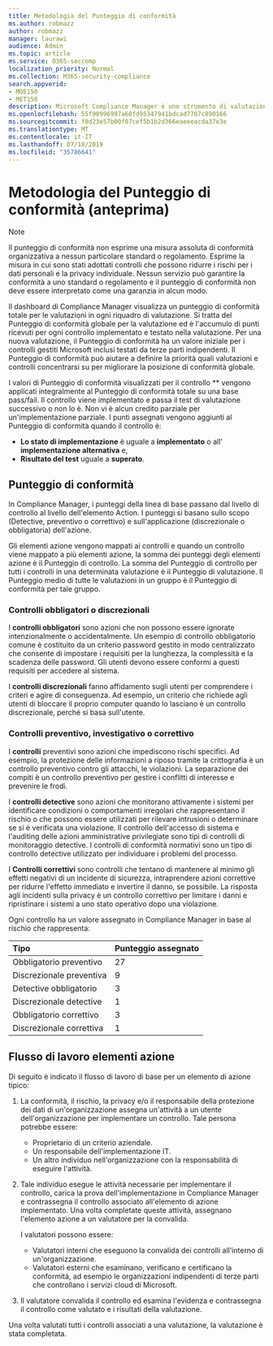 ```yaml
---
title: Metodologia del Punteggio di conformità
ms.author: robmazz
author: robmazz
manager: laurawi
audience: Admin
ms.topic: article
ms.service: O365-seccomp
localization_priority: Normal
ms.collection: M365-security-compliance
search.appverid:
- MOE150
- MET150
description: Microsoft Compliance Manager è uno strumento di valutazione dei rischi basato sul flusso di lavoro gratuito in Microsoft Service Trust Portal. Compliance Manager consente di monitorare, assegnare e verificare le attività di conformità alle normative relative ai servizi cloud Microsoft.
ms.openlocfilehash: 55f90996997a60fd95347941bdcad7707c890166
ms.sourcegitcommit: f0d23e57b00f07cef5b1b2d366eaeeeacda37e3e
ms.translationtype: MT
ms.contentlocale: it-IT
ms.lasthandoff: 07/18/2019
ms.locfileid: "35786641"
---
```

# <a name="compliance-score-methodology-preview"></a>Metodologia del Punteggio di conformità (anteprima)

> [!NOTE]
> Il punteggio di conformità non esprime una misura assoluta di conformità organizzativa a nessun particolare standard o regolamento. Esprime la misura in cui sono stati adottati controlli che possono ridurre i rischi per i dati personali e la privacy individuale. Nessun servizio può garantire la conformità a uno standard o regolamento e il punteggio di conformità non deve essere interpretato come una garanzia in alcun modo.

Il dashboard di Compliance Manager visualizza un punteggio di conformità totale per le valutazioni in ogni riquadro di valutazione. Si tratta del Punteggio di conformità globale per la valutazione ed è l'accumulo di punti ricevuti per ogni controllo implementato e testato nella valutazione. Per una nuova valutazione, il Punteggio di conformità ha un valore iniziale per i controlli gestiti Microsoft inclusi testati da terze parti indipendenti. Il Punteggio di conformità può aiutare a definire la priorità quali valutazioni e controlli concentrarsi su per migliorare la posizione di conformità globale.

I valori di Punteggio di conformità visualizzati per il controllo ** vengono applicati integralmente al Punteggio di conformità totale su una base pass/fail. Il controllo viene implementato e passa il test di valutazione successivo o non lo è. Non vi è alcun credito parziale per un'implementazione parziale. I punti assegnati vengono aggiunti al Punteggio di conformità quando il controllo è:

- **Lo stato di implementazione** è uguale a **implementato** o all' **implementazione alternativa** e,
- **Risultato del test** uguale a **superato**.

## <a name="compliance-score"></a>Punteggio di conformità
  
In Compliance Manager, i punteggi della linea di base passano dal livello di controllo al livello dell'elemento Action. I punteggi si basano sullo scopo (Detective, preventivo o correttivo) e sull'applicazione (discrezionale o obbligatoria) dell'azione.

Gli elementi azione vengono mappati ai controlli e quando un controllo viene mappato a più elementi azione, la somma dei punteggi degli elementi azione è il Punteggio di controllo. La somma del Punteggio di controllo per tutti i controlli in una determinata valutazione è il Punteggio di valutazione. Il Punteggio medio di tutte le valutazioni in un gruppo è il Punteggio di conformità per tale gruppo.
  
### <a name="mandatory-or-discretionary-controls"></a>Controlli obbligatori o discrezionali
  
 I **controlli obbligatori** sono azioni che non possono essere ignorate intenzionalmente o accidentalmente. Un esempio di controllo obbligatorio comune è costituito da un criterio password gestito in modo centralizzato che consente di impostare i requisiti per la lunghezza, la complessità e la scadenza delle password. Gli utenti devono essere conformi a questi requisiti per accedere al sistema.
  
 I **controlli discrezionali** fanno affidamento sugli utenti per comprendere i criteri e agire di conseguenza. Ad esempio, un criterio che richiede agli utenti di bloccare il proprio computer quando lo lasciano è un controllo discrezionale, perché si basa sull'utente.
  
### <a name="preventative-detective-or-corrective-controls"></a>Controlli preventivo, investigativo o correttivo
  
 I **controlli** preventivi sono azioni che impediscono rischi specifici. Ad esempio, la protezione delle informazioni a riposo tramite la crittografia è un controllo preventivo contro gli attacchi, le violazioni. La separazione dei compiti è un controllo preventivo per gestire i conflitti di interesse e prevenire le frodi.
  
 I **controlli detective** sono azioni che monitorano attivamente i sistemi per identificare condizioni o comportamenti irregolari che rappresentano il rischio o che possono essere utilizzati per rilevare intrusioni o determinare se si è verificata una violazione. Il controllo dell'accesso di sistema e l'auditing delle azioni amministrative privilegiate sono tipi di controlli di monitoraggio detective. I controlli di conformità normativi sono un tipo di controllo detective utilizzato per individuare i problemi del processo.
  
I **Controlli correttivi** sono controlli che tentano di mantenere al minimo gli effetti negativi di un incidente di sicurezza, intraprendere azioni correttive per ridurre l'effetto immediato e invertire il danno, se possibile. La risposta agli incidenti sulla privacy è un controllo correttivo per limitare i danni e ripristinare i sistemi a uno stato operativo dopo una violazione.
  
Ogni controllo ha un valore assegnato in Compliance Manager in base al rischio che rappresenta:

|**Tipo**|**Punteggio assegnato**|
|:-----|:-----|
| Obbligatorio preventivo | 27 |
| Discrezionale preventiva | 9  |
| Detective obbligatorio | 3 |
| Discrezionale detective | 1 |
| Obbligatorio correttivo | 3 |
| Discrezionale correttiva | 1 |
  
## <a name="action-item-workflow"></a>Flusso di lavoro elementi azione

Di seguito è indicato il flusso di lavoro di base per un elemento di azione tipico:
  
1. La conformità, il rischio, la privacy e/o il responsabile della protezione dei dati di un'organizzazione assegna un'attività a un utente dell'organizzazione per implementare un controllo. Tale persona potrebbe essere:

    - Proprietario di un criterio aziendale.
    - Un responsabile dell'implementazione IT.
    - Un altro individuo nell'organizzazione con la responsabilità di eseguire l'attività.

2. Tale individuo esegue le attività necessarie per implementare il controllo, carica la prova dell'implementazione in Compliance Manager e contrassegna il controllo associato all'elemento di azione implementato. Una volta completate queste attività, assegnano l'elemento azione a un valutatore per la convalida.

    I valutatori possono essere:

    - Valutatori interni che eseguono la convalida dei controlli all'interno di un'organizzazione.
    - Valutatori esterni che esaminano, verificano e certificano la conformità, ad esempio le organizzazioni indipendenti di terze parti che controllano i servizi cloud di Microsoft.

3. Il valutatore convalida il controllo ed esamina l'evidenza e contrassegna il controllo come valutato e i risultati della valutazione.

Una volta valutati tutti i controlli associati a una valutazione, la valutazione è stata completata.